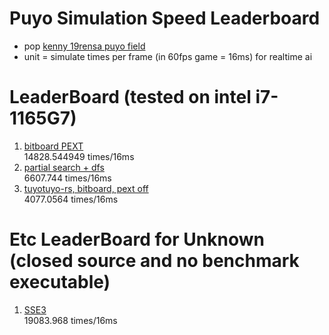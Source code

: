 # Puyo Simulation Speed Leaderboard
- pop [kenny 19rensa puyo field](https://puyonexus.com/wiki/Miscellaneous_Chains#Kenny_Formula)
- unit = simulate times per frame (in 60fps game = 16ms) for realtime ai
# LeaderBoard (tested on intel i7-1165G7)<br>
1. [bitboard PEXT](https://github.com/boxqkrtm/puyo-core-benchmark/tree/530ff1dd9ffe5572bad616ea5450ed3b67432064)<br>
14828.544949 times/16ms<br>
2. [partial search + dfs](https://github.com/Riemann-rbrb/PuyoBenchmarkCPP/tree/7c0b711da30b3d0b8bed6c5114f62e8a8950e9ff)<br>
6607.744 times/16ms<br>
3. [tuyotuyo-rs, bitboard, pext off](https://github.com/boxqkrtm/tuyotuyo-rs/tree/5a1f4f9c65652982a2d70860dfc062fcc8195d0d)<br>
4077.0564 times/16ms<br>
# Etc LeaderBoard for Unknown (closed source and no benchmark executable)
1. [SSE3](https://twitter.com/waruo_t/status/1297516969210425344)<br>
19083.968 times/16ms<br>
